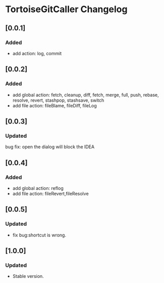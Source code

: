 <!-- Keep a Changelog guide -> https://keepachangelog.com -->

# TortoiseGitCaller Changelog

## [0.0.1]
### Added
- add action: log, commit

## [0.0.2]
### Added
- add global action: fetch, cleanup, diff, fetch, merge, full, push, rebase, resolve, revert, stashpop, stashsave, switch
- add file action: fileBlame, fileDiff, fileLog

## [0.0.3]
### Updated
bug fix: open the dialog will block the IDEA

## [0.0.4]
### Added
- add global action: reflog
- add file action: fileRevert,fileResolve

## [0.0.5]
### Updated
- fix bug:shortcut is wrong.

## [1.0.0]
### Updated
- Stable version.
